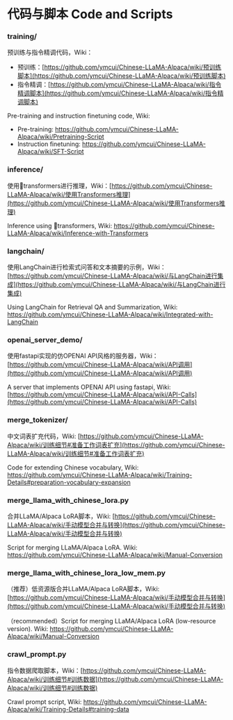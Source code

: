 # 代码与脚本 Code and Scripts

### training/

预训练与指令精调代码，Wiki：

- 预训练：[https://github.com/ymcui/Chinese-LLaMA-Alpaca/wiki/预训练脚本](https://github.com/ymcui/Chinese-LLaMA-Alpaca/wiki/预训练脚本)
- 指令精调：[https://github.com/ymcui/Chinese-LLaMA-Alpaca/wiki/指令精调脚本](https://github.com/ymcui/Chinese-LLaMA-Alpaca/wiki/指令精调脚本)

Pre-training and instruction finetuning code, Wiki:

- Pre-training: https://github.com/ymcui/Chinese-LLaMA-Alpaca/wiki/Pretraining-Script
- Instruction finetuning: https://github.com/ymcui/Chinese-LLaMA-Alpaca/wiki/SFT-Script

### inference/

使用🤗transformers进行推理，Wiki：[https://github.com/ymcui/Chinese-LLaMA-Alpaca/wiki/使用Transformers推理](https://github.com/ymcui/Chinese-LLaMA-Alpaca/wiki/使用Transformers推理)

Inference using 🤗transformers, Wiki: https://github.com/ymcui/Chinese-LLaMA-Alpaca/wiki/Inference-with-Transformers

### langchain/

使用LangChain进行检索式问答和文本摘要的示例，Wiki：[https://github.com/ymcui/Chinese-LLaMA-Alpaca/wiki/与LangChain进行集成](https://github.com/ymcui/Chinese-LLaMA-Alpaca/wiki/与LangChain进行集成)

Using LangChain for Retrieval QA and Summarization, Wiki: https://github.com/ymcui/Chinese-LLaMA-Alpaca/wiki/Integrated-with-LangChain

### openai_server_demo/

使用fastapi实现的仿OPENAI API风格的服务器，Wiki：[https://github.com/ymcui/Chinese-LLaMA-Alpaca/wiki/API调用](https://github.com/ymcui/Chinese-LLaMA-Alpaca/wiki/API调用)

A server that implements OPENAI API using fastapi, Wiki: [https://github.com/ymcui/Chinese-LLaMA-Alpaca/wiki/API-Calls](https://github.com/ymcui/Chinese-LLaMA-Alpaca/wiki/API-Calls)

### merge_tokenizer/

中文词表扩充代码，Wiki: [https://github.com/ymcui/Chinese-LLaMA-Alpaca/wiki/训练细节#准备工作词表扩充](https://github.com/ymcui/Chinese-LLaMA-Alpaca/wiki/训练细节#准备工作词表扩充)

Code for extending Chinese vocabulary, Wiki: https://github.com/ymcui/Chinese-LLaMA-Alpaca/wiki/Training-Details#preparation-vocabulary-expansion

### merge_llama_with_chinese_lora.py

合并LLaMA/Alpaca LoRA脚本，Wiki: [https://github.com/ymcui/Chinese-LLaMA-Alpaca/wiki/手动模型合并与转换](https://github.com/ymcui/Chinese-LLaMA-Alpaca/wiki/手动模型合并与转换)

Script for merging LLaMA/Alpaca LoRA. Wiki: https://github.com/ymcui/Chinese-LLaMA-Alpaca/wiki/Manual-Conversion

### merge_llama_with_chinese_lora_low_mem.py

（推荐）低资源版合并LLaMA/Alpaca LoRA脚本，Wiki: [https://github.com/ymcui/Chinese-LLaMA-Alpaca/wiki/手动模型合并与转换](https://github.com/ymcui/Chinese-LLaMA-Alpaca/wiki/手动模型合并与转换)

（recommended）Script for merging LLaMA/Alpaca LoRA (low-resource version). Wiki: https://github.com/ymcui/Chinese-LLaMA-Alpaca/wiki/Manual-Conversion

### crawl_prompt.py

指令数据爬取脚本，Wiki：[https://github.com/ymcui/Chinese-LLaMA-Alpaca/wiki/训练细节#训练数据](https://github.com/ymcui/Chinese-LLaMA-Alpaca/wiki/训练细节#训练数据)

Crawl prompt script, Wiki: https://github.com/ymcui/Chinese-LLaMA-Alpaca/wiki/Training-Details#training-data
